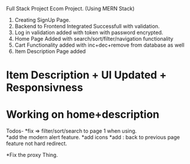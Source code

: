 Full Stack Project Ecom Project.
(Using MERN Stack)

1.  Creating SignUp Page.
2.  Backend to Frontend Integrated Successfull with validation.
3.  Log in validation added with token with password encrypted.
4.  Home Page Added with search/sort/filter/navigation functionality
5.  Cart Functionality added with inc+dec+remove from database as well
6.  Item Description Page added

#   Item Description + UI Updated + Responsivness
#  Working on home+description 
 
Todos-
*fix => filter/sort/search to page 1 when using.  
*add the modern alert feature.
*add icons 
*add : back to previous page feature not hard redirect.

*Fix the proxy Thing.